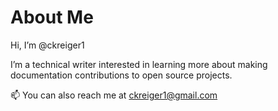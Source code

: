 # About Me #

Hi, I’m @ckreiger1

I’m a technical writer interested in learning more about making documentation contributions to open source projects. 

📫 You can also reach me at ckreiger1@gmail.com 
